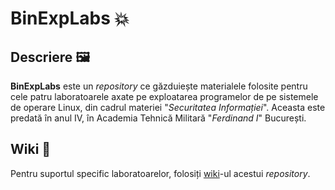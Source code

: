 # BinExpLabs 💥

## Descriere 🖼️

**BinExpLabs** este un *repository* ce găzduiește materialele folosite pentru cele patru laboratoarele axate pe exploatarea programelor de pe sistemele de operare Linux, din cadrul materiei "*Securitatea Informației*". Aceasta este predată în anul IV, în Academia Tehnică Militară "*Ferdinand I*" București.

## Wiki 🔗

Pentru suportul specific laboratoarelor, folosiți [wiki](https://github.com/iosifache/BinExpLabs/wiki)-ul acestui *repository*.